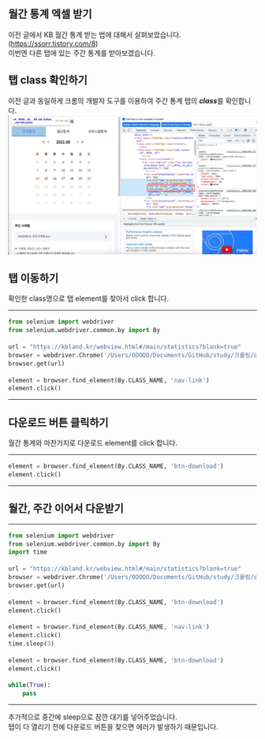 <!-- [python/크롤링] KB 주간 통계 엑셀 파일 받기 by selenium -->

## 월간 통계 엑셀 받기
이전 글에서 KB 월간 통계 받는 법에 대해서 살펴보았습니다.  
(<https://ssorr.tistory.com/8>)  
이번엔 다른 탭에 있는 주간 통계를 받아보겠습니다.

## 탭 class 확인하기
이전 글과 동일하게 크롬의 개발자 도구를 이용하여 주간 통계 탭의 ***class***를 확인합니다.  
![sample](https://github.com/dasoll/posting/blob/main/image/%5Bpython:%ED%81%AC%EB%A1%A4%EB%A7%81%5D%20KB%20%EC%A3%BC%EA%B0%84%20%ED%86%B5%EA%B3%84%20%EC%97%91%EC%85%80%20%ED%8C%8C%EC%9D%BC%20%EB%B0%9B%EA%B8%B0%20by%20selenium.png?raw=true)

## 탭 이동하기
확인한 class명으로 탭 element를 찾아서 click 합니다.  

---
~~~python
from selenium import webdriver
from selenium.webdriver.common.by import By

url = "https://kbland.kr/webview.html#/main/statistics?blank=true"
browser = webdriver.Chrome('/Users/OOOOO/Documents/GitHub/study/크롤링/chromedriver')
browser.get(url)

element = browser.find_element(By.CLASS_NAME, 'nav-link')
element.click()
~~~
---

## 다운로드 버튼 클릭하기
월간 통계와 마찬가지로 다운로드 element를 click 합니다.

---
~~~python
element = browser.find_element(By.CLASS_NAME, 'btn-download')
element.click()
~~~
---

## 월간, 주간 이어서 다운받기
---
~~~python
from selenium import webdriver
from selenium.webdriver.common.by import By
import time

url = "https://kbland.kr/webview.html#/main/statistics?blank=true"
browser = webdriver.Chrome('/Users/OOOOO/Documents/GitHub/study/크롤링/chromedriver')
browser.get(url)

element = browser.find_element(By.CLASS_NAME, 'btn-download')
element.click()

element = browser.find_element(By.CLASS_NAME, 'nav-link')
element.click()
time.sleep(3)

element = browser.find_element(By.CLASS_NAME, 'btn-download')
element.click()

while(True):
    pass
~~~
---
추가적으로 중간에 sleep으로 잠깐 대기를 넣어주었습니다.  
탭이 다 열리기 전에 다운로드 버튼을 찾으면 에러가 발생하기 때문입니다.  